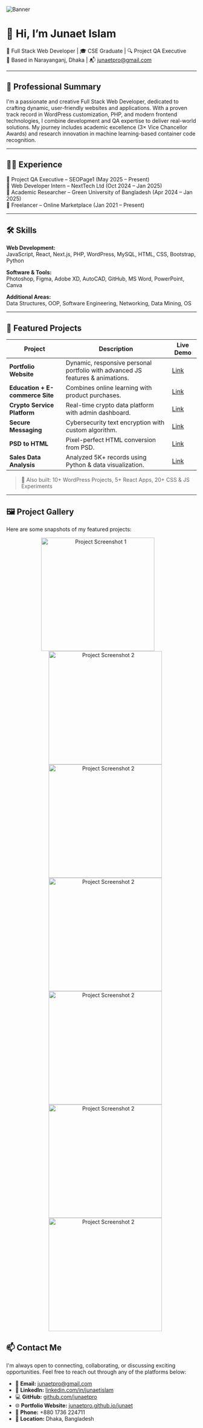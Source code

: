 ![Banner](https://media.licdn.com/dms/image/v2/D4E16AQHxji0uEp7WgQ/profile-displaybackgroundimage-shrink_350_1400/B4EZg2PD_jHoAY-/0/1753256582320?e=1756339200&v=beta&t=nirzu9F-EekHezzvwfNGS68I7Bcx43rQVqfSvhbuZWk)

# 👋 Hi, I’m Junaet Islam

🎯 Full Stack Web Developer | 🎓 CSE Graduate | 🔍 Project QA Executive  
📍 Based in Narayanganj, Dhaka | 📬 junaetpro@gmail.com

--- 

## 💼 Professional Summary

I'm a passionate and creative Full Stack Web Developer, dedicated to crafting dynamic, user-friendly websites and applications. With a proven track record in WordPress customization, PHP, and modern frontend technologies, I combine development and QA expertise to deliver real-world solutions. My journey includes academic excellence (3× Vice Chancellor Awards) and research innovation in machine learning-based container code recognition.

---

## 🧑‍💻 Experience

🔹 Project QA Executive – SEOPage1 (May 2025 – Present)  
🔹 Web Developer Intern – NextTech Ltd (Oct 2024 – Jan 2025)  
🔹 Academic Researcher – Green University of Bangladesh (Apr 2024 – Jan 2025)  
🔹 Freelancer – Online Marketplace (Jan 2021 – Present)

--- 
## 🛠️ Skills

**Web Development:**  
JavaScript, React, Next.js, PHP, WordPress, MySQL, HTML, CSS, Bootstrap, Python

**Software & Tools:**  
Photoshop, Figma, Adobe XD, AutoCAD, GitHub, MS Word, PowerPoint, Canva

**Additional Areas:**  
Data Structures, OOP, Software Engineering, Networking, Data Mining, OS

---

## 🚀 Featured Projects

| Project | Description | Live Demo |
|--------|-------------|-----------|
| **Portfolio Website** | Dynamic, responsive personal portfolio with advanced JS features & animations. | [Link](https://junaetpro.github.io/junaet/) |
| **Education + E-commerce Site** | Combines online learning with product purchases. | [Link](https://junaetpro.github.io/Education_Website_with_Ecommerce/) |
| **Crypto Service Platform** | Real-time crypto data platform with admin dashboard. | [Link](https://junaetpro.github.io/Crypto_Service/) |
| **Secure Messaging** | Cybersecurity text encryption with custom algorithm. | [Link](https://junaetpro.github.io/cipher_text/) |
| **PSD to HTML** | Pixel-perfect HTML conversion from PSD. | [Link](https://junaetpro.github.io/PSDtoHTML2/) |
| **Sales Data Analysis** | Analyzed 5K+ records using Python & data visualization. | [Link](https://github.com/junaetpro/Super_shop_sales_data_analysis/blob/main/datamining_project_v2_0.ipynb) |

> 🔧 Also built: 10+ WordPress Projects, 5+ React Apps, 20+ CSS & JS Experiments

---

## 🖼️ Project Gallery

Here are some snapshots of my featured projects:

<p align="center">
  <img src="https://media.licdn.com/dms/image/v2/D4D22AQGPUFLUkvvVaA/feedshare-shrink_800/feedshare-shrink_800/0/1724269767171?e=1756339200&v=beta&t=AXPslF2EtpN7EqDloE6W_lmNEwVKdIAak3gBp3sCslk" alt="Project Screenshot 1" style="margin-right: 20px; height:300px;" />
  <img src="https://media.licdn.com/dms/image/v2/D4D22AQELixf29g2I3w/feedshare-shrink_800/feedshare-shrink_800/0/1724269767862?e=1756339200&v=beta&t=EnSiX8WBs4z661WwsQV2wNdZBMpnftkl2fbwiwXIZok" alt="Project Screenshot 2" style="margin-left: 20px; height:300px; " />
  <img src="https://media.licdn.com/dms/image/v2/D4E22AQEKrUyw-wrTfg/feedshare-shrink_800/feedshare-shrink_800/0/1723751366367?e=1756339200&v=beta&t=m6GcTdr8thDUAMIRZHydnW9X3uYYw_XhrKEKA4gK9sU" alt="Project Screenshot 2" style="margin-left: 20px; height:300px; " />
  <img src="https://media.licdn.com/dms/image/v2/D4E22AQFEO9sDl0_JnQ/feedshare-shrink_2048_1536/feedshare-shrink_2048_1536/0/1723751238065?e=1756339200&v=beta&t=4oOhx1ut9BLJDDn8HCFUl9wYxY04SZ7u5muXXixE4NU" alt="Project Screenshot 2" style="margin-left: 20px; height:300px; " />
  <img src="https://media.licdn.com/dms/image/v2/D4E22AQGxfe0UNNLaqw/feedshare-shrink_800/feedshare-shrink_800/0/1723750932702?e=1756339200&v=beta&t=6u7zg0djuuKqlymWO2Ev8MgBfNR6ndTEfAirUg4Qk8c" alt="Project Screenshot 2" style="margin-left: 20px; height:300px; " />
  <img src="https://media.licdn.com/dms/image/v2/D4E22AQFfegWEXcfSiw/feedshare-shrink_2048_1536/feedshare-shrink_2048_1536/0/1723751165755?e=1756339200&v=beta&t=D8MRAA9d0yAqbFPaaPXBbzBbXAcSUzCcG-MnuMkHKpI" alt="Project Screenshot 2" style="margin-left: 20px; height:300px; " />
  <img src="https://media.licdn.com/dms/image/v2/D4D22AQHctQV9spFFYA/feedshare-shrink_800/feedshare-shrink_800/0/1724269768994?e=1756339200&v=beta&t=SS5o8tHL-JDn6_7uYdLjGAPJDBfc1YwQ_oVACrp5jVQ" alt="Project Screenshot 2" style="margin-left: 20px; height:300px; " />
</p>



## 📫 Contact Me

I'm always open to connecting, collaborating, or discussing exciting opportunities. Feel free to reach out through any of the platforms below:

- 📧 **Email:** [junaetpro@gmail.com](mailto:junaetpro@gmail.com)  
- 💼 **LinkedIn:** [linkedin.com/in/junaetislam](https://www.linkedin.com/in/junaetislam/)  
- 💻 **GitHub:** [github.com/junaetpro](https://github.com/junaetpro)  
- 🌐 **Portfolio Website:** [junaetpro.github.io/junaet](https://junaetpro.github.io/junaet/)  
- 📱 **Phone:** +880 1736 224711  
- 📍 **Location:**  Dhaka, Bangladesh



